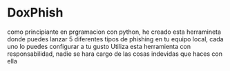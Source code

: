 # DoxPhish
como principiante en prgramacion con python, he creado esta herramineta donde puedes lanzar 5 diferentes tipos de phishing en tu equipo local, cada uno lo puedes configurar a tu gusto
Utiliza esta herramienta con responsabilidad, nadie se hara cargo de las cosas indevidas que haces con ella

